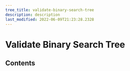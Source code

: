 ```yaml
---
tree_title: validate-binary-search-tree
description: description
last_modified: 2022-06-09T21:23:28.2328
---
```


# Validate Binary Search Tree

## Contents
